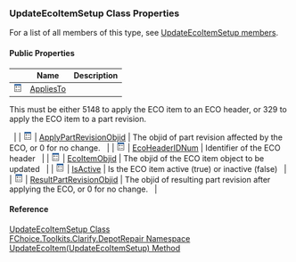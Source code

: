 ﻿### UpdateEcoItemSetup Class Properties

For a list of all members of this type, see [UpdateEcoItemSetup members](FChoice.Toolkits.Clarify~FChoice.Toolkits.Clarify.DepotRepair.UpdateEcoItemSetup_members.md).

#### Public Properties

|   | Name | Description |
| --- | --- | --- |
| ![Public Property](dotnetimages/publicProperty.png) | [AppliesTo](FChoice.Toolkits.Clarify~FChoice.Toolkits.Clarify.DepotRepair.UpdateEcoItemSetup~AppliesTo.md) | 
This must be either 5148 to apply the ECO item to an ECO header, or 329 to apply the ECO item to a part revision.

  |
| ![Public Property](dotnetimages/publicProperty.png) | [ApplyPartRevisionObjid](FChoice.Toolkits.Clarify~FChoice.Toolkits.Clarify.DepotRepair.UpdateEcoItemSetup~ApplyPartRevisionObjid.md) | The objid of part revision affected by the ECO, or 0 for no change.   |
| ![Public Property](dotnetimages/publicProperty.png) | [EcoHeaderIDNum](FChoice.Toolkits.Clarify~FChoice.Toolkits.Clarify.DepotRepair.UpdateEcoItemSetup~EcoHeaderIDNum.md) | Identifier of the ECO header   |
| ![Public Property](dotnetimages/publicProperty.png) | [EcoItemObjid](FChoice.Toolkits.Clarify~FChoice.Toolkits.Clarify.DepotRepair.UpdateEcoItemSetup~EcoItemObjid.md) | The objid of the ECO item object to be updated   |
| ![Public Property](dotnetimages/publicProperty.png) | [IsActive](FChoice.Toolkits.Clarify~FChoice.Toolkits.Clarify.DepotRepair.UpdateEcoItemSetup~IsActive.md) | Is the ECO item active (true) or inactive (false)   |
| ![Public Property](dotnetimages/publicProperty.png) | [ResultPartRevisionObjid](FChoice.Toolkits.Clarify~FChoice.Toolkits.Clarify.DepotRepair.UpdateEcoItemSetup~ResultPartRevisionObjid.md) | The objid of resulting part revision after applying the ECO, or 0 for no change.   |





#### Reference

[UpdateEcoItemSetup Class](FChoice.Toolkits.Clarify~FChoice.Toolkits.Clarify.DepotRepair.UpdateEcoItemSetup.md)  
[FChoice.Toolkits.Clarify.DepotRepair Namespace](FChoice.Toolkits.Clarify~FChoice.Toolkits.Clarify.DepotRepair_namespace.md)  
[UpdateEcoItem(UpdateEcoItemSetup) Method](FChoice.Toolkits.Clarify~FChoice.Toolkits.Clarify.DepotRepair.DepotRepairToolkit~UpdateEcoItem(UpdateEcoItemSetup).md)